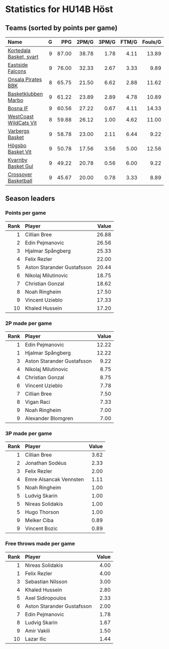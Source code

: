 # Statistics for HU14B Höst

## Teams (sorted by points per game)

| Name | G | PPG | 2PM/G | 3PM/G | FTM/G | Fouls/G |
|:-----|--:|----:|------:|------:|------:|--------:|
| [Kortedala Basket, svart](hu14b_höst_team_1.md) | 9 | 87.00 | 38.78 | 1.78 | 4.11 | 13.89 |
| [Eastside Falcons](hu14b_höst_team_2.md) | 9 | 76.00 | 32.33 | 2.67 | 3.33 | 9.89 |
| [Onsala Pirates BBK](hu14b_höst_team_3.md) | 8 | 65.75 | 21.50 | 6.62 | 2.88 | 11.62 |
| [Basketklubben Marbo](hu14b_höst_team_4.md) | 9 | 61.22 | 23.89 | 2.89 | 4.78 | 10.89 |
| [Bosna IF](hu14b_höst_team_5.md) | 9 | 60.56 | 27.22 | 0.67 | 4.11 | 14.33 |
| [WestCoast WildCats Vit](hu14b_höst_team_6.md) | 8 | 59.88 | 26.12 | 1.00 | 4.62 | 11.00 |
| [Varbergs Basket](hu14b_höst_team_7.md) | 9 | 58.78 | 23.00 | 2.11 | 6.44 | 9.22 |
| [Högsbo Basket Vit](hu14b_höst_team_8.md) | 9 | 50.78 | 17.56 | 3.56 | 5.00 | 12.56 |
| [Kvarnby Basket Gul](hu14b_höst_team_9.md) | 9 | 49.22 | 20.78 | 0.56 | 6.00 | 9.22 |
| [Crossover Basketball](hu14b_höst_team_10.md) | 9 | 45.67 | 20.00 | 0.78 | 3.33 | 8.89 |

## Season leaders

### Points per game

| Rank | Player | Value |
|----:|:-------|------:|
| 1 | Cillian Bree | 26.88 |
| 2 | Edin Pejmanovic | 26.56 |
| 3 | Hjalmar Spångberg | 25.33 |
| 4 | Felix Rezler | 22.00 |
| 5 | Aston Starander Gustafsson | 20.44 |
| 6 | Nikolaj Milutinovic | 18.75 |
| 7 | Christian Gonzal | 18.62 |
| 8 | Noah Ringheim | 17.50 |
| 9 | Vincent Uzieblo | 17.33 |
| 10 | Khaled Hussein | 17.20 |

### 2P made per game

| Rank | Player | Value |
|----:|:-------|------:|
| 1 | Edin Pejmanovic | 12.22 |
| 1 | Hjalmar Spångberg | 12.22 |
| 3 | Aston Starander Gustafsson | 9.22 |
| 4 | Nikolaj Milutinovic | 8.75 |
| 4 | Christian Gonzal | 8.75 |
| 6 | Vincent Uzieblo | 7.78 |
| 7 | Cillian Bree | 7.50 |
| 8 | Vigan Raci | 7.33 |
| 9 | Noah Ringheim | 7.00 |
| 9 | Alexander Blomgren | 7.00 |

### 3P made per game

| Rank | Player | Value |
|----:|:-------|------:|
| 1 | Cillian Bree | 3.62 |
| 2 | Jonathan Sodéus | 2.33 |
| 3 | Felix Rezler | 2.00 |
| 4 | Emre Alsancak Vennsten | 1.11 |
| 5 | Noah Ringheim | 1.00 |
| 5 | Ludvig Skarin | 1.00 |
| 5 | Nireas Solidakis | 1.00 |
| 5 | Hugo Thorson | 1.00 |
| 9 | Melker Ciba | 0.89 |
| 9 | Vincent Bozic | 0.89 |

### Free throws made per game

| Rank | Player | Value |
|----:|:-------|------:|
| 1 | Nireas Solidakis | 4.00 |
| 1 | Felix Rezler | 4.00 |
| 3 | Sebastian Nilsson | 3.00 |
| 4 | Khaled Hussein | 2.80 |
| 5 | Axel Sidiropoulos | 2.33 |
| 6 | Aston Starander Gustafsson | 2.00 |
| 7 | Edin Pejmanovic | 1.78 |
| 8 | Ludvig Skarin | 1.67 |
| 9 | Amir Vakili | 1.50 |
| 10 | Lazar Ilic | 1.44 |

